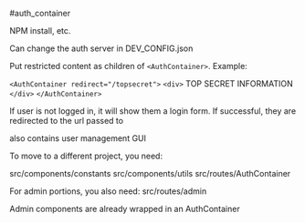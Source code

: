 #auth_container

NPM install, etc. 

Can change the auth server in DEV_CONFIG.json

Put restricted content as children of `<AuthContainer>`. Example:

`<AuthContainer redirect="/topsecret">`
  `<div>`
    TOP SECRET INFORMATION
  `</div>`
`</AuthContainer>`

If user is not logged in, it will show them a login form. If successful, they are redirected to the url passed to <AuthContainer>

also contains user management GUI

To move to a different project, you need:

src/components/constants
src/components/utils
src/routes/AuthContainer

For admin portions, you also need:
src/routes/admin

Admin components are already wrapped in an AuthContainer